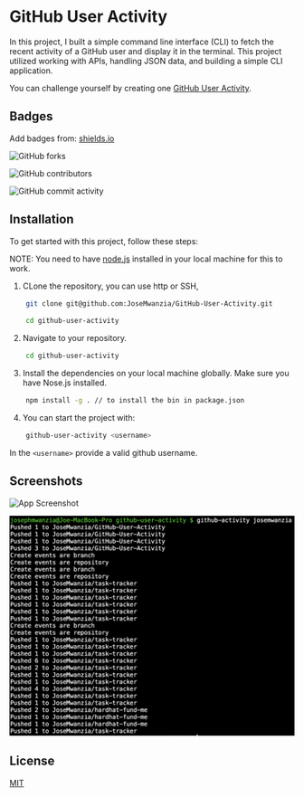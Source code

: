
# GitHub User Activity

In this project, I built a simple command line interface (CLI) to fetch the recent activity of a GitHub user and display it in the terminal. This project utilized working with APIs, handling JSON data, and building a simple CLI application.

You can challenge yourself by creating one [GitHub User Activity](https://roadmap.sh/projects/github-user-activity).
## Badges

Add badges from: [shields.io](https://shields.io/)

![GitHub forks](https://img.shields.io/github/forks/JoseMwanzia/github-user-activity)

![GitHub contributors](https://img.shields.io/github/contributors/JoseMwanzia/github-user-activity)

![GitHub commit activity](https://img.shields.io/github/commit-activity/m/JoseMwanzia/github-user-activity)

## Installation

To get started with this project, follow these steps:

NOTE: You need to have [node.js](https://nodejs.org/en/learn/getting-started/how-to-install-nodejs) installed in your local machine for this to work.

1. CLone the repository, you can use http or SSH, 
```bash
    git clone git@github.com:JoseMwanzia/GitHub-User-Activity.git
```

```bash
    cd github-user-activity
```

2. Navigate to your repository.
```bash
    cd github-user-activity
```

3. Install the dependencies on your local machine globally. Make sure you have Nose.js installed.
```bash
    npm install -g . // to install the bin in package.json
```

4. You can start the project with:
```bash
    github-user-activity <username>
```
In the ``<username>`` provide a valid github username.

## Screenshots

![App Screenshot](https://via.placeholder.com/468x300?text=App+Screenshot+Here)

![github-user-activity-screenshot](screenshot.png)
## License

[MIT](https://choosealicense.com/licenses/mit/)

